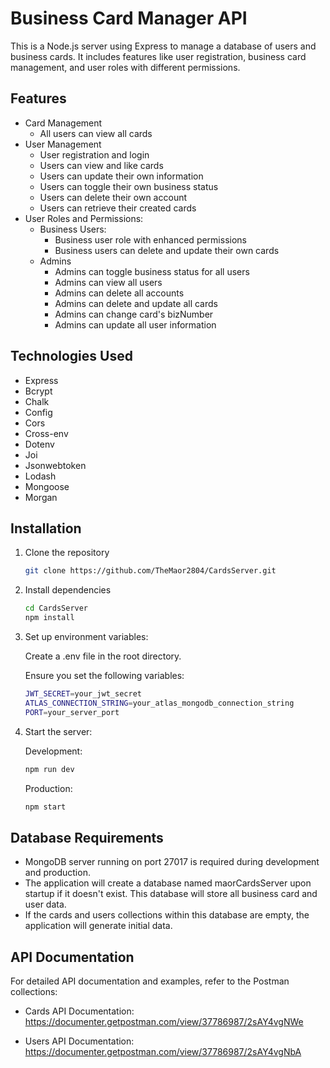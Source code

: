 # Business Card Manager API

This is a Node.js server using Express to manage a database of users and business cards. It includes features like user registration, business card management, and user roles with different permissions.

## Features
- Card Management
    - All users can view all cards
- User Management
    - User registration and login
    - Users can view and like cards
    - Users can update their own information
    - Users can toggle their own business status
    - Users can delete their own account
    - Users can retrieve their created cards
- User Roles and Permissions:
    - Business Users:
        - Business user role with enhanced permissions
        - Business users can delete and update their own cards
    - Admins
        - Admins can toggle business status for all users
        - Admins can view all users
        - Admins can delete all accounts
        - Admins can delete and update all cards
        - Admins can change card's bizNumber
        - Admins can update all user information

## Technologies Used
- Express
- Bcrypt
- Chalk
- Config
- Cors
- Cross-env
- Dotenv
- Joi
- Jsonwebtoken
- Lodash
- Mongoose
- Morgan

## Installation

1. Clone the repository

    ```sh
    git clone https://github.com/TheMaor2804/CardsServer.git

2. Install dependencies

    ```sh
    cd CardsServer
    npm install

3. Set up environment variables:

    Create a .env file in the root directory.

    Ensure you set the following variables:

    ```sh
    JWT_SECRET=your_jwt_secret
    ATLAS_CONNECTION_STRING=your_atlas_mongodb_connection_string
    PORT=your_server_port

4. Start the server:

    Development:
    ```sh
    npm run dev
    ```

    Production:
    ```sh
    npm start
    ```    

## Database Requirements
- MongoDB server running on port 27017 is required during development and production.
- The application will create a database named maorCardsServer upon startup if it doesn't exist. This database will store all business card and user data.
- If the cards and users collections within this database are empty, the application will generate initial data.

## API Documentation
For detailed API documentation and examples, refer to the Postman collections:

- Cards API Documentation: https://documenter.getpostman.com/view/37786987/2sAY4vgNWe

- Users API Documentation: https://documenter.getpostman.com/view/37786987/2sAY4vgNbA
